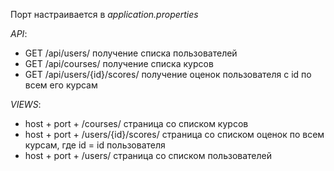 Порт настраивается в _application.properties_


*API*:
- GET /api/users/ получение списка пользователей
- GET /api/courses/ получение списка курсов
- GET /api/users/{id}/scores/ получение оценок пользователя с id по всем его курсам


*VIEWS*:
- host + port + /courses/ страница со списком курсов
- host + port + /users/{id}/scores/ страница со списком оценок по всем курсам, где id = id пользователя
- host + port + /users/ страница со списком пользователей
